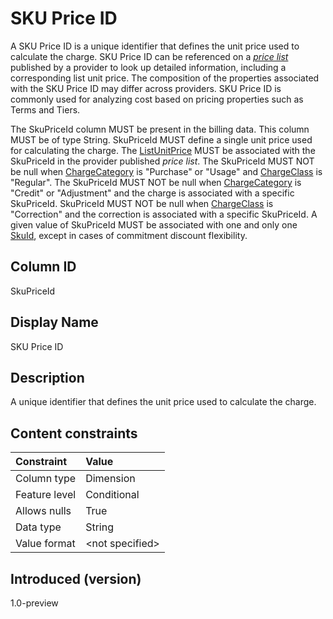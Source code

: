 # SKU Price ID

A SKU Price ID is a unique identifier that defines the unit price used to calculate the charge. SKU Price ID can be referenced on a [*price list*](#glossary:price-list) published by a provider to look up detailed information, including a corresponding list unit price. The composition of the properties associated with the SKU Price ID may differ across providers. SKU Price ID is commonly used for analyzing cost based on pricing properties such as Terms and Tiers.

The SkuPriceId column MUST be present in the billing data. This column MUST be of type String. SkuPriceId MUST define a single unit price used for calculating the charge. The [ListUnitPrice](#listunitprice) MUST be associated with the SkuPriceId in the provider published *price list*. The SkuPriceId MUST NOT be null when [ChargeCategory](#chargecategory) is "Purchase" or "Usage" and [ChargeClass](#chargeclass) is "Regular". The SkuPriceId MUST NOT be null when [ChargeCategory](#chargecategory) is "Credit" or "Adjustment" and the charge is associated with a specific SkuPriceId. SkuPriceId MUST NOT be null when [ChargeClass](#chargeclass) is "Correction" and the correction is associated with a specific SkuPriceId. A given value of SkuPriceId MUST be associated with one and only one [SkuId](#skuid), except in cases of commitment discount flexibility.

## Column ID

SkuPriceId

## Display Name

SKU Price ID

## Description

A unique identifier that defines the unit price used to calculate the charge.

## Content constraints

| Constraint       | Value          |
| :--------------- | :------------- |
| Column type      | Dimension      |
| Feature level    | Conditional    |
| Allows nulls     | True           |
| Data type        | String         |
| Value format     | \<not specified> |

## Introduced (version)

1.0-preview
